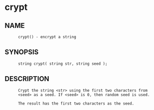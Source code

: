 # crypt
## NAME
          crypt() - encrypt a string

## SYNOPSIS
          string crypt( string str, string seed );

## DESCRIPTION
          Crypt the string <str> using the first two characters from
          <seed> as a seed. If <seed> is 0, then random seed is used.

          The result has the first two characters as the seed.
